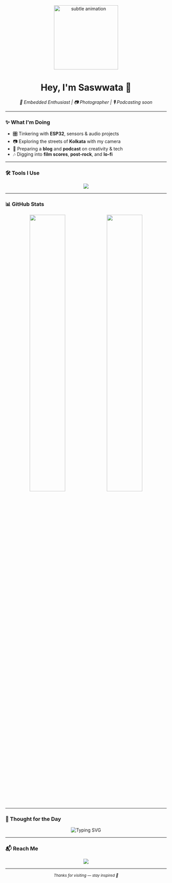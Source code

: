 <!-- Minimal, Subtle GitHub Profile README.md -->

<div align="center">

  <img src="https://media.giphy.com/media/qgQUggAC3Pfv687qPC/giphy.gif" width="200px" alt="subtle animation" />

  <h1>Hey, I'm Saswwata 👋</h1>
  <p><i>🔧 Embedded Enthusiast | 📷 Photographer | 🎙️ Podcasting soon</i></p>

</div>

---

### ✨ What I'm Doing
- 🎛️ Tinkering with **ESP32**, sensors & audio projects  
- 📷 Exploring the streets of **Kolkata** with my camera  
- 📝 Preparing a **blog** and **podcast** on creativity & tech  
- 🎶 Digging into **film scores**, **post-rock**, and **lo-fi**

---

### 🛠 Tools I Use

<div align="center">

  <img src="https://skillicons.dev/icons?i=py,cpp,arduino,linux,neovim,git,github,opencv&perline=8" />

</div>

---

### 📊 GitHub Stats

<div align="center">

  <img src="https://github-readme-stats.vercel.app/api?username=SaswataH&show_icons=true&hide_title=true&hide_border=true&theme=ayu-mirage" width="47%" />
  <img src="https://github-readme-streak-stats.herokuapp.com?user=SaswataH&hide_border=true&theme=ayu-mirage" width="47%" />

</div>

---

### 🧠 Thought for the Day

<div align="center">
  <img src="https://readme-typing-svg.demolab.com?font=Fira+Code&pause=1000&color=8BE9FD&center=true&vCenter=true&width=435&lines=Code+slow,+think+deep.;Frame+the+moment.;Hack+the+silence.;Stay+curious." alt="Typing SVG" />
</div>

---

### 📬 Reach Me

<p align="center">
   <a href="haldersaswata558@gmail.com"><img src="https://img.shields.io/badge/email-%23333?style=for-the-badge&logo=gmail&logoColor=white"/></a>
<!--  <a href="https://yourblog.com"><img src="https://img.shields.io/badge/blog-%23333?style=for-the-badge&logo=wordpress&logoColor=white"/></a>
  <a href="https://instagram.com/yourusername"><img src="https://img.shields.io/badge/instagram-%23333?style=for-the-badge&logo=instagram&logoColor=white"/></a> -->
</p>

---

<div align="center">
  <sub><i>Thanks for visiting — stay inspired 🌱</i></sub>
</div>

